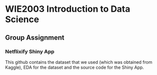 # WIE2003 Introduction to Data Science
## Group Assignment
### Netflixify Shiny App

This github contains the dataset that we used (which was obtained from Kaggle), EDA for the dataset and the source code for the Shiny App.
